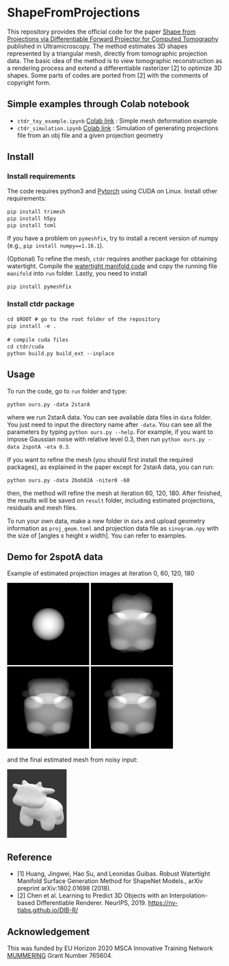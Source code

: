 # ShapeFromProjections

This repository provides the official code for the paper [Shape from Projections via Differentiable Forward Projector for Computed Tomography](http://arxiv.org/abs/2006.16120) published in Ultramicroscopy. The method estimates 3D shapes represented by a triangular mesh, directly from tomographic projection data. The basic idea of the method is to view tomographic reconstruction as a rendering process and extend a differentiable rasterizer [2] to optimize 3D shapes. Some parts of codes are ported from [2] with the comments of copyright form.

## Simple examples through Colab notebook

- `ctdr_toy_example.ipynb` [Colab link](https://colab.research.google.com/github/jakeoung/ShapeFromProjections/blob/master/ctdr_toy_example.ipynb) : Simple mesh deformation example
- `ctdr_simulation.ipynb` [Colab link](https://colab.research.google.com/github/jakeoung/ShapeFromProjections/blob/master/ctdr_simulation.ipynb) : Simulation of generating projections file from an obj file and a given projection geometry

## Install

### Install requirements

The code requires python3 and [Pytorch](https://pytorch.org) using CUDA on Linux. Install other requirements:

```
pip install trimesh
pip install h5py
pip install toml
```

If you have a problem on `pymeshfix`, try to install a recent version of numpy (e.g., `pip install numpy==1.16.1`).

(Optional) To refine the mesh, `ctdr` requires another package for obtaining watertight. Compile the [watertight manifold code](https://github.com/hjwdzh/Manifold) and copy the running file `manifold` into `run` folder. Lastly, you need to install

```
pip install pymeshfix
```

### Install ctdr package

```
cd $ROOT # go to the root folder of the repository
pip install -e .

# compile cuda files
cd ctdr/cuda
python build.py build_ext --inplace
```

## Usage

To run the code, go to `run` folder and type:

```
python ours.py -data 2starA
```

where we run 2starA data. You can see available data files in `data` folder. You just need to input the directory name after `-data`. You can see all the parameters by typing `python ours.py --help`. For example, if you want to impose Gaussian noise with relative level 0.3, then run `python ours.py -data 2spotA -eta 0.3`.

If you want to refine the mesh (you should first install the required packages), as explained in the paper except for 2starA data, you can run:

```
python ours.py -data 2bob02A -niter0 -60
```

then, the method will refine the mesh at iteration 60, 120, 180. After finished, the results will be saved on `result` folder, including estimated projections, residuals and mesh files.

To run your own data, make a new folder in `data` and upload geometry information as `proj_geom.toml` and projection data file as `sinogram.npy` with the size of [angles x height x width]. You can refer to examples.

## Demo for 2spotA data

Example of estimated projection images at iteration 0, 60, 120, 180

![](media/0000_sino_0.png)
![](media/0060_sino_0.png)
![](media/0120_sino_0.png)
![](media/0180_sino_0.png)

and the final estimated mesh from noisy input:

![](media/final.png)

## Reference

- [1] Huang, Jingwei, Hao Su, and Leonidas Guibas. Robust Watertight Manifold Surface Generation Method for ShapeNet Models., arXiv preprint arXiv:1802.01698 (2018).
- [2] Chen et al. Learning to Predict 3D Objects with an  Interpolation-based Differentiable Renderer. NeurIPS, 2019. https://nv-tlabs.github.io/DIB-R/

## Acknowledgement

This was funded by EU Horizon 2020 MSCA Innovative Training Network [MUMMERING](https://www.mummering.eu) Grant Number 765604.
